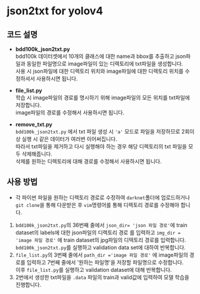  json2txt for yolov4
 ===

코드 설명
---
* **bdd100k_json2txt.py**  
  bdd100k 데이터셋에서 10개의 클래스에 대한 name과 bbox를 추출하고 json파일과 동일한 파일명으로 image파일이 있는 디렉토리에 txt파일을 생성합니다.     
  사용 시 json파일에 대한 디렉토리 위치와 image파일에 대한 디렉토리 위치를 수정하셔서 사용하시면 됩니다.

* **file_list.py**  
  학습 시 image파일의 경로를 명시하기 위해 image파일의 모든 위치를 txt파일에 저장합니다.    
  image파일의 경로를 수정해서 사용하시면 됩니다.

* **remove_txt.py**  
  `bdd100k_json2txt.py` 에서 txt 파일 생성 시 `'a'` 모드로 파일을 저장하므로 2회이상 실행 시 같은 데이터가 여러번 이어써집니다.      
  따라서 txt파일을 제거하고 다시 실행해야 하는 경우 해당 디렉토리의 txt 파일을 모두 삭제해줍니다.  
  삭제를 원하는 디렉토리에 대해 경로를 수정해서 사용하시면 됩니다.
  
사용 방법
---
- 각 파이썬 파일을 원하는 디렉토리 경로로 수정하여 `darknet`폴더에 업로드하거나
   `git clone`을 통해 다운받은 후 `vim`명령어를 통해 디렉토리 경로를 수정해야 합니다.
1. `bdd100k_json2txt.py`의 36번째 줄에서 `json_dir= 'json 파일 경로'`에 train dataset의 labels에 대한 json파일의 디렉토리 경로
   를 입력하고 `img_dir = 'image 파일 경로'` 에 train dataset의 jpg파일의 디텍토리 경로를 입력합니다. `bdd100k_json2txt.py`를 실행하고 validation data set에 대하여 반복합니다.
2. `file_list.py`의 3번째 줄에서 `path_dir ='image 파일 경로'` 에 image파일의 경로를 입력하고 7번째 줄에서 '원하는 파일명'을 저장할 파일명으로 수정합니다.  
  이후 `file_list.py`를 실행하고 validation dataset에 대해 반복합니다.
3. 2번에서 생성한 txt파일을 `.data` 파일의 train과 valid값에 입력하여 모델 학습을 진행합니다.